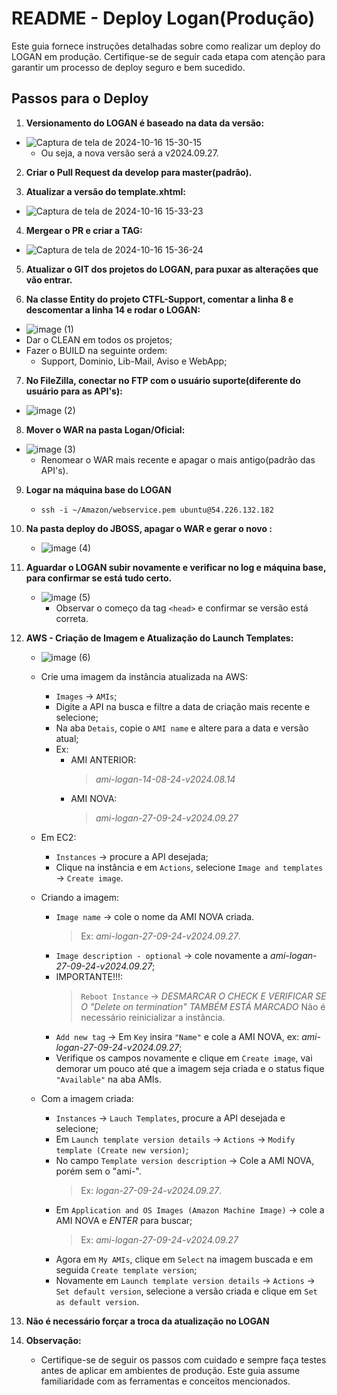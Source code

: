 # README - Deploy Logan(Produção)

Este guia fornece instruções detalhadas sobre como realizar um deploy do LOGAN em produção. Certifique-se de seguir cada etapa com atenção para garantir um processo de deploy seguro e bem sucedido.

## Passos para o Deploy

1. **Versionamento do LOGAN é baseado na data da versão:**
- ![Captura de tela de 2024-10-16 15-30-15](https://github.com/user-attachments/assets/dae70207-a38e-4d38-ad97-f2e932c3ed62)
   - Ou seja, a nova versão será a v2024.09.27.

2. **Criar o Pull Request da develop para master(padrão).**    

3. **Atualizar a versão do template.xhtml:**
- ![Captura de tela de 2024-10-16 15-33-23](https://github.com/user-attachments/assets/5872c649-0b55-4925-8a1d-1b29b820e10a)

4. **Mergear o PR e criar a TAG:**
- ![Captura de tela de 2024-10-16 15-36-24](https://github.com/user-attachments/assets/472d915d-1ef3-4e96-b29d-fe0b7ca1c908)

5. **Atualizar o GIT dos projetos do LOGAN, para puxar as alterações que vão entrar.**
 

6. **Na classe Entity do projeto CTFL-Support, comentar a linha 8 e descomentar a linha 14 e rodar o LOGAN:**
- ![image (1)](https://github.com/user-attachments/assets/a6b92003-61a7-476c-b0b1-d68d7622e51a)
- Dar o CLEAN em todos os projetos;
- Fazer o BUILD na seguinte ordem:
  - Support, Dominio, Lib-Mail, Aviso e WebApp; 


7. **No FileZilla, conectar no FTP com o usuário suporte(diferente do usuário para as API's):**
- ![image (2)](https://github.com/user-attachments/assets/2bc25154-ecbd-490e-889e-27d6f8dde0b8)


8. **Mover o WAR na pasta Logan/Oficial:**
- ![image (3)](https://github.com/user-attachments/assets/babd18b9-105b-460e-9753-a06b9fe41832)
  - Renomear o WAR mais recente e apagar o mais antigo(padrão das API's).    

9. **Logar na máquina base do LOGAN**
    - `ssh -i ~/Amazon/webservice.pem ubuntu@54.226.132.182`

10. **Na pasta deploy do JBOSS, apagar o WAR e gerar o novo :**
    - ![image (4)](https://github.com/user-attachments/assets/93ef896a-a6ba-4897-bbc2-71502649bcea)


11. **Aguardar o LOGAN subir novamente e verificar no log e máquina base, para confirmar se está tudo certo.**
    - ![image (5)](https://github.com/user-attachments/assets/4d5eaeed-7384-4292-8582-838b6aabad53)
      - Observar o começo da tag `<head>` e confirmar se versão está correta.


12. **AWS - Criação de Imagem e Atualização do Launch Templates:**
    -  ![image (6)](https://github.com/user-attachments/assets/4f6fb81f-f86f-4316-b3c5-e51c6e171143)

    - Crie uma imagem da instância atualizada na AWS:
        -  `Images` -> `AMIs`;
        -  Digite a API na busca e filtre a data de criação mais recente e selecione;
        -  Na aba `Detais`, copie o `AMI name` e altere para a data e versão atual;
        -  Ex:
            - AMI ANTERIOR:
                > *ami-logan-14-08-24-v2024.08.14*
            - AMI NOVA:
                > *ami-logan-27-09-24-v2024.09.27*
    - Em EC2:
        - `Instances` -> procure a API desejada;
        - Clique na instância e em `Actions`, selecione `Image and templates` -> `Create image`.
    - Criando a imagem:
    	- `Image name` -> cole o nome da AMI NOVA criada.
     	    > Ex: *ami-logan-27-09-24-v2024.09.27*.
		- `Image description - optional` -> cole novamente a *ami-logan-27-09-24-v2024.09.27*;
		- IMPORTANTE!!!:
 	  	    > `Reboot Instance` -> *DESMARCAR O CHECK E VERIFICAR SE O "Delete on termination" TAMBÉM ESTÁ MARCADO* Não é necessário reinicializar a instância.
		- `Add new tag` -> Em `Key` insira `"Name"` e cole a AMI NOVA, ex: *ami-logan-27-09-24-v2024.09.27*;
		- Verifique os campos novamente e clique em `Create image`, vai demorar um pouco até que a imagem seja criada e o status fique `"Available"` na aba AMIs.   
    - Com a imagem criada:
        - `Instances` -> `Lauch Templates`, procure a API desejada e selecione;
		- Em `Launch template version details` -> `Actions` -> `Modify template (Create new version)`;
		- No campo `Template version description` -> Cole a AMI NOVA, porém sem o "ami-".
            > Ex: *logan-27-09-24-v2024.09.27*.
		- Em `Application and OS Images (Amazon Machine Image)` -> cole a AMI NOVA e *ENTER* para buscar;
            > Ex: *ami-logan-27-09-24-v2024.09.27*        
		- Agora em `My AMIs`, clique em `Select` na imagem buscada e em seguida `Create template version`;
		- Novamente em `Launch template version details` -> `Actions` -> `Set default version`, selecione a versão criada e clique em `Set as default version`. 
    
14. **Não é necessário forçar a troca da atualização no LOGAN**

15. **Observação:**
    - Certifique-se de seguir os passos com cuidado e sempre faça testes antes de aplicar em ambientes de produção. Este guia assume familiaridade com as ferramentas e conceitos mencionados.

